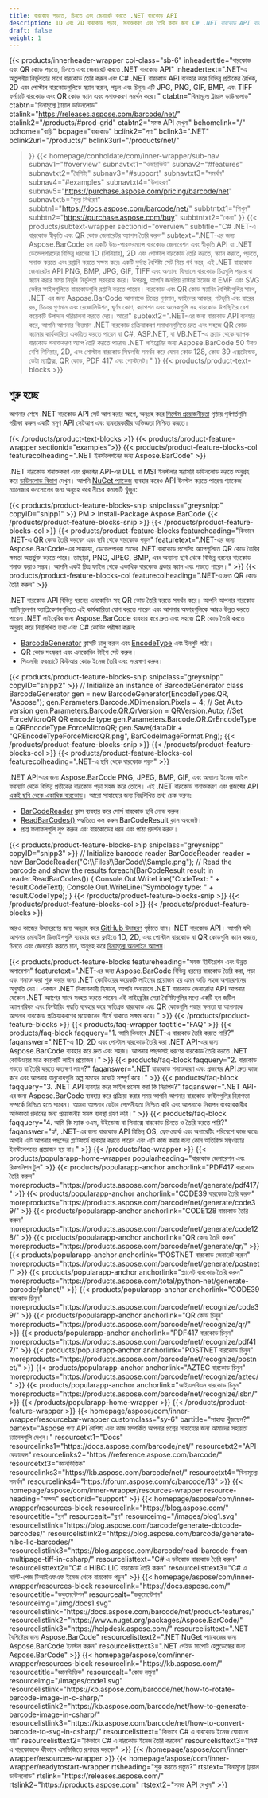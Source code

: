 ```yaml
---
title: বারকোড পড়তে, চিনতে এবং জেনারেট করতে .NET বারকোড API
description: 1D এবং 2D বারকোড পড়ার, সনাক্তকরণ এবং তৈরি করার জন্য C# .NET বারকোড API ব্যবহার করুন। ASP.NET এবং VB.NET-এ QR কোড জেনারেটর বা স্ক্যানার অ্যাপ তৈরি করুন।
draft: false
weight: 1
---
```

{{< products/innerheader-wrapper col-class="sb-6"
  inheadertitle="বারকোড এবং QR কোড পড়তে, চিনতে এবং জেনারেট করতে .NET বারকোড API"
  inheadertext=".NET-এ অতুলনীয় নির্ভুলতার সাথে বারকোড তৈরি করুন এবং C# .NET বারকোড API ব্যবহার করে বিভিন্ন প্রতীকের রৈখিক, 2D এবং পোস্টাল বারকোডগুলিকে স্ক্যান করুন, পড়ুন এবং চিনুন৷ এটি JPG, PNG, GIF, BMP, এবং TIFF ফর্ম্যাটে বারকোড এবং QR কোড স্ক্যান এবং সনাক্তকরণ সমর্থন করে।"
  ctabtn="বিনামূল্যে ট্রায়াল ডাউনলোড"
  ctabtn="বিনামূল্যে ট্রায়াল ডাউনলোড"
  ctalink="https://releases.aspose.com/barcode/net/"
  ctalink2="/products/#prod-grid"
  ctabtn2="সমস্ত API দেখুন৷"
  bchomelink="/"
  bchome="বাড়ি"
  bcpage="বারকোড"
  bclink2="পণ্য"
  bclink3=".NET"
  bclink2url="/products/"
  bclink3url="/products/net/"
  >}}
{{< homepage/conholdate/com/inner-wrapper/sub-nav 
subnav1="#overview"
subnavtxt1="ওভারভিউ" 
subnav2="#features"
subnavtxt2="বৈশিষ্ট্য" 
subnav3="#support"
subnavtxt3="সমর্থন" 
subnav4="#examples"
subnavtxt4="উদাহরণ" 
subnav5="https://purchase.aspose.com/pricing/barcode/net"
subnavtxt5="মূল্য নির্ধারণ" 
subbtn1="https://docs.aspose.com/barcode/net/"
subbtntxt1="শিখুন"
subbtn2="https://purchase.aspose.com/buy"
subbtntxt2="কেনা"
>}}
   {{< products/subtext-wrapper
   sectionid="overview"
   subtitle="C# .NET-এ বারকোড স্বীকৃতি এবং QR কোড জেনারেটর অ্যাপস তৈরি করুন"
   subtext=".NET-এর জন্য Aspose.BarCode হল একটি উচ্চ-পারফরম্যান্স বারকোড জেনারেশন এবং স্বীকৃতি API যা .NET ডেভেলপারদের বিভিন্ন ধরনের 1D (লিনিয়ার), 2D এবং পোস্টাল বারকোড তৈরি করতে, স্ক্যান করতে, পড়তে, সনাক্ত করতে এবং রপ্তানি করতে সক্ষম করে৷ একটি দুর্দান্ত বৈশিষ্ট্য সেট নিয়ে গর্ব করে, এই .NET বারকোড জেনারেটর API PNG, BMP, JPG, GIF, TIFF এবং অন্যান্য বিন্যাসে বারকোড চিত্রগুলি পড়ার বা স্ক্যান করার সময় নির্ভুল নির্ভুলতা সরবরাহ করে। উপরন্তু, আপনি জনপ্রিয় রাস্টার ইমেজ বা EMF এবং SVG ভেক্টর ফাইলগুলিতে বারকোডগুলি রপ্তানি করতে পারেন। বারকোড এবং QR কোড স্ক্যানিং বৈশিষ্ট্যগুলির সাথে, .NET-এর জন্য Aspose.BarCode আপনাকে চিত্রের গুণমান, ফাইলের আকার, পটভূমি এবং বারের রঙ, চিত্রের গুণমান এবং রেজোলিউশন, ঘূর্ণন কোণ, ক্যাপশন এবং অনেকগুলি সহ বারকোড উপস্থিতির বেশ কয়েকটি উপাদান পরিচালনা করতে দেয়। আরো"
   subtext2=".NET-এর জন্য বারকোড API ব্যবহার করে, আপনি আপনার বিদ্যমান .NET বারকোড প্রক্রিয়াকরণ সমাধানগুলিতে দ্রুত এবং সহজে QR কোড স্ক্যানার কার্যকারিতা একত্রিত করতে পারেন বা C#, ASP.NET, বা VB.NET-এ স্ক্র্যাচ থেকে ব্যাপক বারকোড শনাক্তকরণ অ্যাপ তৈরি করতে পারেন৷ .NET লাইব্রেরির জন্য Aspose.BarCode 50 টিরও বেশি লিনিয়ার, 2D, এবং পোস্টাল বারকোড সিম্বলজি সমর্থন করে যেমন কোড 128, কোড 39 এক্সটেন্ডেড, ডেটা ম্যাট্রিক্স, QR কোড, PDF 417 এবং পোস্টনেট।"
   >}} 
   {{< products/product-text-blocks >}}
   <h2>শুরু হচ্ছে</h2>
   <p>আপনার শেষে .NET বারকোড API সেট আপ করার আগে, অনুগ্রহ করে <a href="https://docs.aspose.com/barcode/net/system-requirements/">সিস্টেম প্রয়োজনীয়তা</a> পৃষ্ঠায় পূর্বশর্তগুলি পরীক্ষা করুন একটি মসৃণ API সেটআপ এবং ব্যবহারকারীর অভিজ্ঞতা নিশ্চিত করতে।</p>
   {{< /products/product-text-blocks >}}
{{< products/product-feature-wrapper
sectionid="examples">}}
{{< products/product-feature-blocks-col
featurecolheading=".NET ইনস্টলেশনের জন্য Aspose.BarCode"
>}}
<p>.NET বারকোড শনাক্তকরণ এবং প্রজন্মের API-এর DLL বা MSI ইনস্টলার সরাসরি ডাউনলোড করতে অনুগ্রহ করে <a href="https://releases.aspose.com/barcode/net/">ডাউনলোড বিভাগ</a> দেখুন। আপনি <a href="https://www.nuget.org/packages/Aspose.BarCode/">NuGet প্যাকেজ</a> ব্যবহার করেও API ইনস্টল করতে পারেন৷ প্যাকেজ ম্যানেজার কনসোলের জন্য অনুগ্রহ করে নীচের কমান্ডটি খুঁজুন:</p>
{{< products/product-feature-blocks-snip
snipclass="greysnipp"
copyID="snipp1"
>}}
PM > Install-Package Aspose.BarCode 
{{< /products/product-feature-blocks-snip >}}
{{< /products/product-feature-blocks-col >}}
{{< products/product-feature-blocks
featureheading="কিভাবে .NET-এ QR কোড তৈরি করবেন এবং ছবি থেকে বারকোড পড়ুন"
featuretext=".NET-এর জন্য Aspose.BarCode-এর সাহায্যে, ডেভেলপাররা তাদের .NET বারকোড প্রসেসিং অ্যাপগুলিতে QR কোড তৈরির ক্ষমতা অন্তর্ভুক্ত করতে পারে। তাছাড়া, PNG, JPEG, BMP, এবং অন্যান্য ছবি থেকে বিভিন্ন ধরনের বারকোড শনাক্ত করাও সম্ভব। আপনি একই চিত্র ফাইল থেকে একাধিক বারকোড প্রকার স্ক্যান এবং পড়তে পারেন।" 
>}}  
{{< products/product-feature-blocks-col
featurecolheading=".NET-এ দ্রুত QR কোড তৈরি করুন"
>}}
<p>.NET বারকোড API বিভিন্ন ধরনের এনকোডিং সহ QR কোড তৈরি করতে সমর্থন করে। আপনি আপনার বারকোড ম্যানিপুলেশন অ্যাপ্লিকেশনগুলিতে এই কার্যকারিতা যোগ করতে পারেন এবং আপনার অফারগুলিকে আরও উন্নত করতে পারেন৷ .NET লাইব্রেরির জন্য Aspose.BarCode ব্যবহার করে দ্রুত এবং সহজে QR কোড তৈরি করতে অনুগ্রহ করে নিম্নলিখিত তথ্য এবং C# কোডিং পরীক্ষা করুন:</p>
<ul>
   <li><a href="https://reference.aspose.com/barcode/net/aspose.barcode.generation/barcodegenerator">BarcodeGenerator</a> ক্লাসটি চালু করুন এবং <a href="https://reference.aspose.com/barcode/net/aspose.barcode.generation/encodetypes">EncodeType</a> এবং ইনপুট পাঠ্য।</li>
   <li>QR কোড সংস্করণ এবং এনকোডিং টাইপ সেট করুন।</li>
   <li>পিএনজি ফরম্যাটে কিউআর কোড ইমেজ তৈরি এবং সংরক্ষণ করুন।</li>
</ul>
{{< products/product-feature-blocks-snip
snipclass="greysnipp"
copyID="snipp2"
>}}
// Initialize an instance of BarcodeGenerator class
BarcodeGenerator gen = new BarcodeGenerator(EncodeTypes.QR, "Aspose");
gen.Parameters.Barcode.XDimension.Pixels = 4;
// Set Auto version
gen.Parameters.Barcode.QR.QrVersion = QRVersion.Auto;
//Set ForceMicroQR QR encode type
gen.Parameters.Barcode.QR.QrEncodeType = QREncodeType.ForceMicroQR;
gen.Save(dataDir + "QREncodeTypeForceMicroQR.png", BarCodeImageFormat.Png);
{{< /products/product-feature-blocks-snip >}}
{{< /products/product-feature-blocks-col >}}
{{< products/product-feature-blocks-col
featurecolheading=".NET-এ ছবি থেকে বারকোড পড়ুন"
>}}
<p>.NET API-এর জন্য Aspose.BarCode PNG, JPEG, BMP, GIF, এবং অন্যান্য ইমেজ ফাইল ফরম্যাট থেকে বিভিন্ন প্রতীকের বারকোড পড়া সহজ করে তোলে। এই .NET বারকোড শনাক্তকরণ এবং প্রজন্মের API <a href="https://blog.aspose.com/barcode/read-barcode-from-image-in-csharp/#Read-Barcode-of-Multiple- স্ক্যান এবং পড়া সমর্থন করে Types-from-Image-in-CSharp">একই ছবি থেকে একাধিক বারকোড</a>। আরো সাহায্যের জন্য নিম্নলিখিত তথ্য চেক করুন:</p>
<ul>
   <li><a href="https://reference.aspose.com/barcode/net/aspose.barcode.barcoderecognition/barcodereader/">BarCodeReader</a> ক্লাস ব্যবহার করে সোর্স বারকোড ছবি লোড করুন।</li>
   <li><a href="https://reference.aspose.com/barcode/net/aspose.barcode.barcoderecognition/barcodereader/readbarcodes/">ReadBarCodes()</a> পদ্ধতিতে কল করুন <a href-এ স্বীকৃতি ফলাফল পেতে "https://reference.aspose.com/barcode/net/aspose.barcode.barcoderecognition/barcoderesult/">BarCodeResult</a> ক্লাস অবজেক্ট।</li>
   <li>প্রাপ্ত ফলাফলগুলি লুপ করুন এবং বারকোডের ধরন এবং পাঠ্য প্রদর্শন করুন।</li>
</ul>
{{< products/product-feature-blocks-snip
snipclass="greysnipp"
copyID="snipp3"
>}}
// Initialize barcode reader
BarCodeReader reader = new BarCodeReader("C:\\Files\\BarCode\\Sample.png");
// Read the barcode and show the results
foreach(BarCodeResult result in reader.ReadBarCodes()) 
{
    Console.Out.WriteLine("CodeText: " + result.CodeText);
    Console.Out.WriteLine("Symbology type: " + result.CodeType);
}
{{< /products/product-feature-blocks-snip >}}
{{< /products/product-feature-blocks-col >}}
{{< /products/product-feature-blocks >}}
   <p class="col-lg-12">আরও কাজের উদাহরণের জন্য অনুগ্রহ করে <a href="https://github.com/aspose-barcode/Aspose.BarCode-for-.NET/tree/master/Examples">GitHub উদাহরণ</a> পৃষ্ঠাতে যান। NET বারকোড API। আপনি যদি আপনার মোবাইল ডিভাইসগুলি ব্যবহার করে ফ্লাইতে 1D, 2D, এবং পোস্টাল বারকোড বা QR কোডগুলি স্ক্যান করতে, চিনতে এবং জেনারেট করতে চান, অনুগ্রহ করে <a href="https://products.aspose.app/barcode/family/">বিনামূল্যে অনলাইন অ্যাপস</a>।</p>
{{< products/product-feature-blocks
featureheading="সহজ ইন্টিগ্রেশন এবং উন্নত অপারেশন"
featuretext=".NET-এর জন্য Aspose.BarCode বিভিন্ন ধরনের বারকোড তৈরি করা, পড়া এবং শনাক্ত করা শুরু করার জন্য .NET কোডিংয়ের কয়েকটি লাইনের প্রয়োজন হয় এমন অতি সহজ অপারেশনের অনুমতি দেয়। একজন .NET বিকাশকারী হিসাবে, আপনি অনায়াসে .NET বারকোড জেনারেটর API আপনার যেকোন .NET অ্যাপের সাথে সংহত করতে পারেন৷ এই লাইব্রেরির সেরা বৈশিষ্ট্যগুলির মধ্যে একটি হল জটিল অ্যালগরিদম এবং ফিল্টারিং পদ্ধতি ব্যবহার করে ক্ষতিগ্রস্ত বারকোড এবং QR কোডগুলি পড়ার ক্ষমতা যা আপনাকে আপনার বারকোড প্রক্রিয়াকরণের প্রয়োজনের শীর্ষে থাকতে সক্ষম করে।"
>}}
   {{< /products/product-feature-blocks >}}
   {{< products/faq-wrapper
   faqtitle="FAQ"
   >}}
   {{< products/faq-block
   faqquery="1. আমি কিভাবে .NET-এ বারকোড তৈরি করতে পারি?"
   faqanswer=".NET-এ 1D, 2D এবং পোস্টাল বারকোড তৈরি করা .NET API-এর জন্য Aspose.BarCode ব্যবহার করে দ্রুত এবং সহজ। আপনার পছন্দসই ধরণের বারকোড তৈরি করতে .NET কোডিংয়ের মাত্র কয়েকটি লাইন প্রয়োজন।" 
   >}}
   {{< products/faq-block
   faqquery="2. বারকোড পড়তে বা তৈরি করতে কতক্ষণ লাগে?"
   faqanswer=".NET বারকোড শনাক্তকরণ এবং প্রজন্মের API দ্রুত কাজ করে এবং আপনার অনুরোধগুলি অল্প সময়ের মধ্যেই সম্পূর্ণ করে।" 
   >}}
   {{< products/faq-block
   faqquery="3. .NET API ব্যবহার করে ফাইল প্রসেস করা কি নিরাপদ?"
   faqanswer=".NET API-এর জন্য Aspose.BarCode ব্যবহার করে প্রক্রিয়া করার সময় আপনি আপনার বারকোড ফাইলগুলির নিরাপত্তা সম্পর্কে নিশ্চিত হতে পারেন। আমরা আপনার ডেটার গোপনীয়তা নিশ্চিত করি এবং আপনাকে নিরাপদ ব্যবহারকারীর অভিজ্ঞতা প্রদানের জন্য প্রয়োজনীয় সমস্ত ব্যবস্থা গ্রহণ করি।" 
   >}}
   {{< products/faq-block
   faqquery="4. আমি কি ম্যাক ওএস, উইন্ডোজ বা লিনাক্সে বারকোড চিনতে ও তৈরি করতে পারি?"
   faqanswer="হ্যাঁ, .NET-এর জন্য বারকোড API বিভিন্ন OS, ফ্রেমওয়ার্ক এবং অপারেটিং পরিবেশে কাজ করে৷ আপনি এটি আপনার পছন্দের প্ল্যাটফর্মে ব্যবহার করতে পারেন এবং এটি কাজ করার জন্য কোন অতিরিক্ত সফ্টওয়্যার ইনস্টলেশনের প্রয়োজন হয় না।" 
   >}}
   {{< /products/faq-wrapper >}}
   {{< products/popularapp-home-wrapper
   popularheading="বারকোড জেনারেশন এবং রিকগনিশন টুল"
   >}}
   {{< products/popularapp-anchor
anchorlink="PDF417 বারকোড তৈরি করুন"
moreproducts="https://products.aspose.com/barcode/net/generate/pdf417/"
>}} 
   {{< products/popularapp-anchor
anchorlink="CODE39 বারকোড তৈরি করুন"
moreproducts="https://products.aspose.com/barcode/net/generate/code39/"
>}} 
   {{< products/popularapp-anchor
anchorlink="CODE128 বারকোড তৈরি করুন"
moreproducts="https://products.aspose.com/barcode/net/generate/code128/"
>}} 
   {{< products/popularapp-anchor
anchorlink="QR কোড তৈরি করুন"
moreproducts="https://products.aspose.com/barcode/net/generate/qr/"
>}} 
   {{< products/popularapp-anchor
anchorlink="POSTNET বারকোড জেনারেট করুন"
moreproducts="https://products.aspose.com/barcode/net/generate/postnet/"
>}} 
   {{< products/popularapp-anchor
anchorlink="প্ল্যানেট বারকোড তৈরি করুন"
moreproducts="https://products.aspose.com/total/python-net/generate-barcode/planet/"
>}} 
   {{< products/popularapp-anchor
anchorlink="CODE39 বারকোড চিনুন"
moreproducts="https://products.aspose.com/barcode/net/recognize/code39/"
>}} 
   {{< products/popularapp-anchor
anchorlink="QR কোড চিনুন"
moreproducts="https://products.aspose.com/barcode/net/recognize/qr/"
>}} 
   {{< products/popularapp-anchor
anchorlink="PDF417 বারকোড চিনুন"
moreproducts="https://products.aspose.com/barcode/net/recognize/pdf417/"
>}} 
   {{< products/popularapp-anchor
anchorlink="POSTNET বারকোড চিনুন"
moreproducts="https://products.aspose.com/barcode/net/recognize/postnet/"
>}} 
   {{< products/popularapp-anchor
anchorlink="AZTEC বারকোড চিনুন"
moreproducts="https://products.aspose.com/barcode/net/recognize/aztec/"
>}}  
   {{< products/popularapp-anchor
anchorlink="আইএসবিএন বারকোড চিনুন"
moreproducts="https://products.aspose.com/barcode/net/recognize/isbn/"
>}}
   {{< /products/popularapp-home-wrapper >}}
   {{< /products/product-feature-wrapper >}}
{{< homepage/aspose/com/inner-wrapper/resourcebar-wrapper
customclass="sy-6"
bartitle="সাহায্য খুঁজছেন?"
bartext="Aspose পণ্য API বৈশিষ্ট্য এবং কাজ সম্পর্কিত আপনার প্রশ্নের সাহায্যের জন্য আমাদের সহায়তা চ্যানেলগুলি দেখুন।"
resourcetxt1="Docs"
resourcelinks1="https://docs.aspose.com/barcode/net/"
resourcetxt2="API রেফারেন্স"
resourcelinks2="https://reference.aspose.com/barcode/" 
resourcetxt3="জ্ঞানভিত্তিক"
resourcelinks3="https://kb.aspose.com/barcode/net/"
resourcetxt4="বিনামূল্যে সমর্থন"
resourcelinks4="https://forum.aspose.com/c/barcode/13"
>}}
{{< homepage/aspose/com/inner-wrapper/resources-wrapper
resource-heading="সম্পদ"
sectionid="support"
>}}
{{< homepage/aspose/com/inner-wrapper/resources-block
resourcelink="https://blog.aspose.com/"
resourcetitle="ব্লগ"
resourcealt="ব্লগ"
resourceimg="/images/blog1.svg"
resourcelistlink="https://blog.aspose.com/barcode/generate-dotcode-barcodes/"
resourcelistlink2="https://blog.aspose.com/barcode/generate-hibc-lic-barcodes/"
resourcelistlink3="https://blog.aspose.com/barcode/read-barcode-from-multipage-tiff-in-csharp/"
resourcelisttext="C# এ ডটকোড বারকোড তৈরি করুন"
resourcelisttext2="C# এ HIBC LIC বারকোড তৈরি করুন"
resourcelisttext3="C# এ মাল্টি-পেজ টিআইএফএফ ইমেজ থেকে বারকোড পড়ুন" 
>}}
{{< homepage/aspose/com/inner-wrapper/resources-block
resourcelink="https://docs.aspose.com/"
resourcetitle="ডকুমেন্টেশন"
resourcealt="ডকুমেন্টেশন"
resourceimg="/img/docs1.svg"
resourcelistlink="https://docs.aspose.com/barcode/net/product-features/"
resourcelistlink2="https://www.nuget.org/packages/Aspose.BarCode/"
resourcelistlink3="https://helpdesk.aspose.com/"
resourcelisttext=".NET বৈশিষ্ট্যের জন্য Aspose.BarCode"
resourcelisttext2=".NET NuGet প্যাকেজের জন্য Aspose.BarCode ইনস্টল করুন"
resourcelisttext3=".NET পেইড সাপোর্ট হেল্পডেস্কের জন্য Aspose.BarCode" 
>}}
{{< homepage/aspose/com/inner-wrapper/resources-block
resourcelink="https://kb.aspose.com/"
resourcetitle="জ্ঞানভিত্তিক"
resourcealt="কোড নমুনা"
resourceimg="/images/code1.svg"
resourcelistlink="https://kb.aspose.com/barcode/net/how-to-rotate-barcode-image-in-c-sharp/"
resourcelistlink2="https://kb.aspose.com/barcode/net/how-to-generate-barcode-image-in-csharp/"
resourcelistlink3="https://kb.aspose.com/barcode/net/how-to-convert-barcode-to-svg-in-csharp/"
resourcelisttext="কিভাবে C# এ বারকোড ইমেজ ঘোরানো যায়"
resourcelisttext2="কিভাবে C# এ বারকোড ইমেজ তৈরি করবেন"
resourcelisttext3="সি# এ বারকোডকে কীভাবে এসভিজিতে রূপান্তর করবেন" 
>}}
{{< /homepage/aspose/com/inner-wrapper/resources-wrapper >}}
{{< homepage/aspose/com/inner-wrapper/readytostart-wrapper 
rtsheading="শুরু করতে প্রস্তুত?" 
rtstext="বিনামূল্যে ট্রায়াল ডাউনলোড" 
rtslink="https://releases.aspose.com/" 
rtslink2="https://products.aspose.com" 
rtstext2="সমস্ত API দেখুন৷" 
>}}

